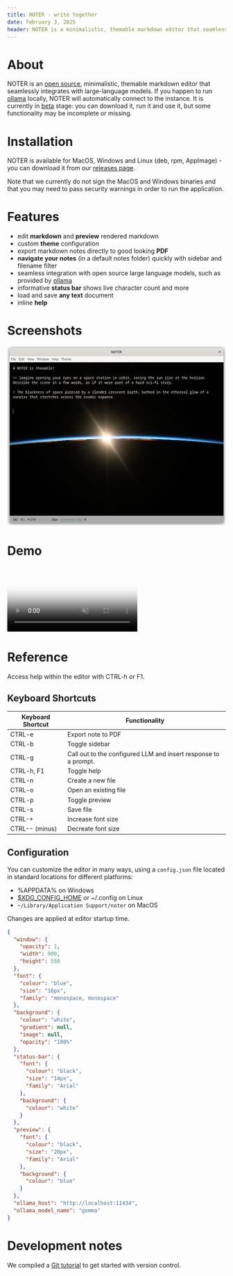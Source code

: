 ```yaml
---
title: NOTER - write together
date: February 3, 2025
header: NOTER is a minimalistic, themable markdown editor that seamlessly integrates with large-language models, while respecting your privacy.
---
```


# About

NOTER is an [open source](https://github.com/supernoter/noter), minimalistic,
themable markdown editor that seamlessly integrates with large-language models.
If you happen to run [ollama](https://ollama.com/) locally, NOTER will
automatically connect to the instance. It is currently in
[beta](https://en.wikipedia.org/wiki/Software_release_life_cycle#Beta) stage:
you can download it, run it and use it, but some functionality may be
incomplete or missing.

# Installation

NOTER is available for MacOS, Windows and Linux (deb, rpm, AppImage) - you can
download it from our [releases
page](https://github.com/supernoter/noter/releases/latest).

Note that we currently do not sign the MacOS and Windows binaries and that you
may need to pass security warnings in order to run the application.

# Features

* edit **markdown** and **preview** rendered markdown
* custom **theme** configuration
* export markdown notes directly to good looking **PDF**
* **navigate your notes** (in a default notes folder) quickly with sidebar and filename filter
* seamless integration with open source large language models, such as provided by [ollama](https://ollama.com)
* informative **status bar** shows live character count and more
* load and save **any text** document
* inline **help**

# Screenshots

![Custom background](static/screenshot-2025-03-03-024643-theme-iss.png)

# Demo

<div class="video-container">
  <video loop muted autoplay playsinline preload="auto" poster="/static/intro-fast.jpg" id="intro">
    <source src="/static/intro-fast.webm" type="video/webm" />
    <source src="/static/intro-fast.mp4" type="video/mp4" />
    <source src="/static/intro-fast.ogg" type="video/ogg" />
  </video>
</div>

# Reference

Access help within the editor with CTRL-h or F1.

## Keyboard Shortcuts

| Keyboard Shortcut | Functionality                                                   |
|-------------------|-----------------------------------------------------------------|
| CTRL-e            | Export note to PDF                                              |
| CTRL-b            | Toggle sidebar                                                  |
| CTRL-g            | Call out to the configured LLM and insert response to a prompt. |
| CTRL-h, F1        | Toggle help                                                     |
| CTRL-n            | Create a new file                                               |
| CTRL-o            | Open an existing file                                           |
| CTRL-p            | Toggle preview                                                  |
| CTRL-s            | Save file                                                       |
| CTRL-+            | Increase font size                                              |
| CTRL-- (minus)    | Decreate font size                                              |

## Configuration

You can customize the editor in many ways, using a `config.json` file located in standard locations for different platforms:

* %APPDATA% on Windows
* [$XDG_CONFIG_HOME](https://wiki.archlinux.org/title/XDG_Base_Directory) or ~/.config on Linux
* `~/Library/Application Support/noter` on MacOS

Changes are applied at editor startup time.

```json
{
  "window": {
    "opacity": 1,
    "width": 900,
    "height": 550
  },
  "font": {
    "colour": "blue",
    "size": "16px",
    "family": "monospace, monospace"
  },
  "background": {
    "colour": "white",
    "gradient": null,
    "image": null,
    "opacity": "100%"
  },
  "status-bar": {
    "font": {
      "colour": "black",
      "size": "14px",
      "family": "Arial"
    },
    "background": {
      "colour": "white"
    }
  },
  "preview": {
    "font": {
      "colour": "black",
      "size": "20px",
      "family": "Arial"
    },
    "background": {
      "colour": "blue"
    }
  },
  "ollama_host": "http://localhost:11434",
  "ollama_model_name": "gemma"
}
```

# Development notes

We compiled a [Git tutorial](git-tutorial.html) to get started with version control.
